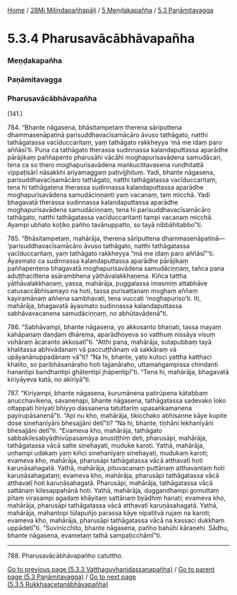 
[Home](/) / [28Mi Milindapañhapāḷi](../../../28Mi.md) / [5 Meṇḍakapañha](../../5.md) / [5.3 Paṇāmitavagga](../5.3.md)

# 5.3.4 Pharusavācābhāvapañha

### Meṇḍakapañha

### Paṇāmitavagga

### Pharusavācābhāvapañha

(141.)

784\. “Bhante nāgasena, bhāsitampetaṃ therena sāriputtena dhammasenāpatinā parisuddhavacīsamācāro āvuso tathāgato, natthi tathāgatassa vacīduccaritaṃ, yaṃ tathāgato rakkheyya ‘mā me idaṃ paro aññāsī’ti. Puna ca tathāgato therassa sudinnassa kalandaputtassa aparādhe pārājikaṃ paññapento pharusāhi vācāhi moghapurisavādena samudācari, tena ca so thero moghapurisavādena maṅkucittavasena rundhitattā vippaṭisārī nāsakkhi ariyamaggaṃ paṭivijjhituṃ. Yadi, bhante nāgasena, parisuddhavacīsamācāro tathāgato, natthi tathāgatassa vacīduccaritaṃ, tena hi tathāgatena therassa sudinnassa kalandaputtassa aparādhe moghapurisavādena samudāciṇṇanti yaṃ vacanaṃ, taṃ micchā. Yadi bhagavatā therassa sudinnassa kalandaputtassa aparādhe moghapurisavādena samudāciṇṇaṃ, tena hi parisuddhavacīsamācāro tathāgato, natthi tathāgatassa vacīduccaritanti tampi vacanaṃ micchā. Ayampi ubhato koṭiko pañho tavānuppatto, so tayā nibbāhitabbo”ti.

785\. “Bhāsitampetaṃ, mahārāja, therena sāriputtena dhammasenāpatinā—  ‘parisuddhavacīsamācāro āvuso tathāgato, natthi tathāgatassa vacīduccaritaṃ, yaṃ tathāgato rakkheyya “mā me idaṃ paro aññāsī”’ti. Āyasmato ca sudinnassa kalandaputtassa aparādhe pārājikaṃ paññapentena bhagavatā moghapurisavādena samudāciṇṇaṃ, tañca pana aduṭṭhacittena asārambhena yāthāvalakkhaṇena. Kiñca tattha yāthāvalakkhaṇaṃ, yassa, mahārāja, puggalassa imasmiṃ attabhāve catusaccābhisamayo na hoti, tassa purisattanaṃ moghaṃ aññaṃ kayiramānaṃ aññena sambhavati, tena vuccati ‘moghapuriso’ti. Iti, mahārāja, bhagavatā āyasmato sudinnassa kalandaputtassa sabhāvavacanena samudāciṇṇaṃ, no abhūtavādenā”ti.

786\. “Sabhāvampi, bhante nāgasena, yo akkosanto bhaṇati, tassa mayaṃ kahāpaṇaṃ daṇḍaṃ dhārema, aparādhoyeva so vatthuṃ nissāya visuṃ vohāraṃ ācaranto akkosatī”ti. “Atthi pana, mahārāja, sutapubbaṃ tayā khalitassa abhivādanaṃ vā paccuṭṭhānaṃ vā sakkāraṃ vā upāyanānuppadānaṃ vā”ti? “Na hi, bhante, yato kutoci yattha katthaci khalito, so paribhāsanāraho hoti tajjanāraho, uttamaṅgampissa chindanti hanantipi bandhantipi ghātentipi jhāpentipī”ti. “Tena hi, mahārāja, bhagavatā kiriyāyeva katā, no akiriyā”ti.

787\. “Kiriyampi, bhante nāgasena, kurumānena patirūpena kātabbaṃ anucchavikena, savanenapi, bhante nāgasena, tathāgatassa sadevako loko ottappati hiriyati bhiyyo dassanena tatuttariṃ upasaṅkamanena payirupāsanenā”ti. “Api nu kho, mahārāja, tikicchako abhisanne kāye kupite dose sinehanīyāni bhesajjāni detī”ti? “Na hi, bhante, tiṇhāni lekhanīyāni bhesajjāni detī”ti. “Evameva kho, mahārāja, tathāgato sabbakilesabyādhivūpasamāya anusiṭṭhiṃ deti, pharusāpi, mahārāja, tathāgatassa vācā satte sinehayati, muduke karoti. Yathā, mahārāja, uṇhampi udakaṃ yaṃ kiñci sinehanīyaṃ sinehayati, mudukaṃ karoti; evameva kho, mahārāja, pharusāpi tathāgatassa vācā atthavatī hoti karuṇāsahagatā. Yathā, mahārāja, pituvacanaṃ puttānaṃ atthavantaṃ hoti karuṇāsahagataṃ; evameva kho, mahārāja, pharusāpi tathāgatassa vācā atthavatī hoti karuṇāsahagatā. Pharusāpi, mahārāja, tathāgatassa vācā sattānaṃ kilesappahānā hoti. Yathā, mahārāja, duggandhampi gomuttaṃ pītaṃ virasampi agadaṃ khāyitaṃ sattānaṃ byādhiṃ hanati; evameva kho, mahārāja, pharusāpi tathāgatassa vācā atthavatī karuṇāsahagatā. Yathā, mahārāja, mahantopi tūlapuñjo parassa kāye nipatitvā rujaṃ na karoti; evameva kho, mahārāja, pharusāpi tathāgatassa vācā na kassaci dukkhaṃ uppādetī”ti. “Suvinicchito, bhante nāgasena, pañho bahūhi kāraṇehi. Sādhu, bhante nāgasena, evametaṃ tathā sampaṭicchāmī”ti.

---

788\. Pharusavācābhāvapañho catuttho.



[Go to previous page (5.3.3 Vatthaguyhanidassanapañha)](5.3.3.md) / [Go to parent page (5.3 Paṇāmitavagga)](../5.3.md) / [Go to next page (5.3.5 Rukkhaacetanābhāvapañha)](5.3.5.md)


